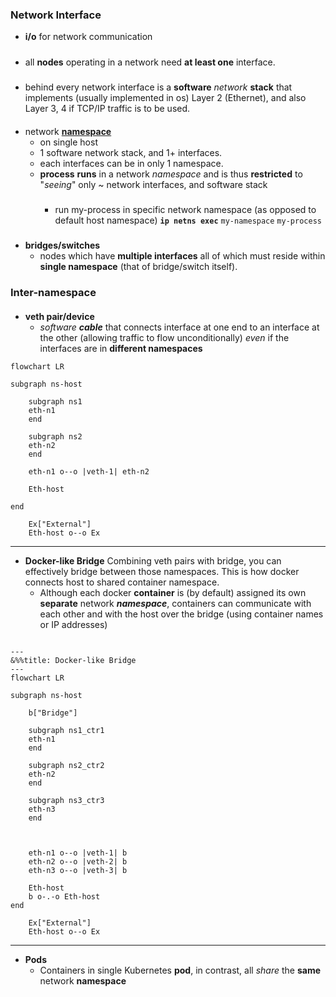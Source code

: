 ### Network Interface 

- **i/o** for network communication

#####
- all **nodes** operating in a network need **at least one** interface.

#####
- behind every network interface is a **software** *network* **stack** that implements (usually implemented in os) Layer 2 (Ethernet), and also Layer 3, 4 if TCP/IP traffic is to be used.



####

- network **[namespace](..//devops/docker/tech_under.md)** 
    - on single host
    -  1 software network stack, and 1+ interfaces. 
    - each interfaces can be in only 1 namespace.
    - **process** **runs** in a network *namespace* and is thus **restricted**  to "*seeing*" only ~ network interfaces, and software stack
        #####
        - run my-process in specific network namespace (as opposed to default host namespace)
            **`ip netns exec`** `my-namespace` `my-process`

#####
- **bridges/switches** 
    - nodes which have **multiple interfaces** all of which must reside within **single namespace** (that of bridge/switch itself).

### Inter-namespace
####
- **veth pair/device** 
    - *software **cable*** that connects interface at one end to an interface at the other (allowing traffic to flow unconditionally) *even* if the interfaces are in **different namespaces**

```mermaid
flowchart LR

subgraph ns-host

    subgraph ns1
    eth-n1
    end

    subgraph ns2
    eth-n2
    end

    eth-n1 o--o |veth-1| eth-n2

    Eth-host

end    

    Ex["External"]
    Eth-host o--o Ex
```
---
 - **Docker-like Bridge**
Combining veth pairs with bridge, you can effectively bridge between those namespaces. This is how docker connects host to shared container namespace. 
    - Although each docker **container** is (by default) assigned its own **separate** network ***namespace***, containers can communicate with each other and with the host over the bridge (using container names or IP addresses)


```mermaid

---
&%%title: Docker-like Bridge
---
flowchart LR
    
subgraph ns-host

    b["Bridge"]

    subgraph ns1_ctr1
    eth-n1
    end

    subgraph ns2_ctr2
    eth-n2
    end

    subgraph ns3_ctr3
    eth-n3
    end


    
    eth-n1 o--o |veth-1| b
    eth-n2 o--o |veth-2| b 
    eth-n3 o--o |veth-3| b 

    Eth-host
    b o-.-o Eth-host
end    

    Ex["External"]
    Eth-host o--o Ex
```

---
- **Pods**
    - Containers in single Kubernetes **pod**, in contrast, all *share* the **same** network **namespace**







